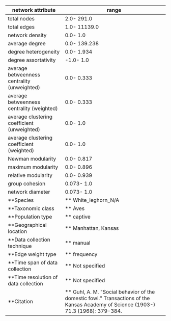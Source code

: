 network attribute|range
---|---
total nodes|2.0- 291.0
total edges|1.0- 11139.0
network density|0.0- 1.0
average degree|0.0- 139.238
degree heterogeneity|0.0- 1.934
degree assortativity|-1.0- 1.0
average betweenness centrality (unweighted)|0.0- 0.333
average betweenness centrality (weighted)|0.0- 0.333
average clustering coefficient (unweighted)|0.0- 1.0
average clustering coefficient (weighted)|0.0- 1.0
Newman modularity|0.0- 0.817
maximum modularity|0.0- 0.896
relative modularity|0.0- 0.939
group cohesion|0.073- 1.0
network diameter|0.073- 1.0
**Species|** White_leghorn_N/A
**Taxonomic class|** Aves
**Population type|** captive
**Geographical location|** Manhattan, Kansas
**Data collection technique|** manual 
**Edge weight type|** frequency
**Time span of data collection|** Not specified
**Time resolution of data collection|** Not specified
**Citation|** Guhl, A. M. "Social behavior of the domestic fowl." Transactions of the Kansas Academy of Science (1903-) 71.3 (1968): 379-384.